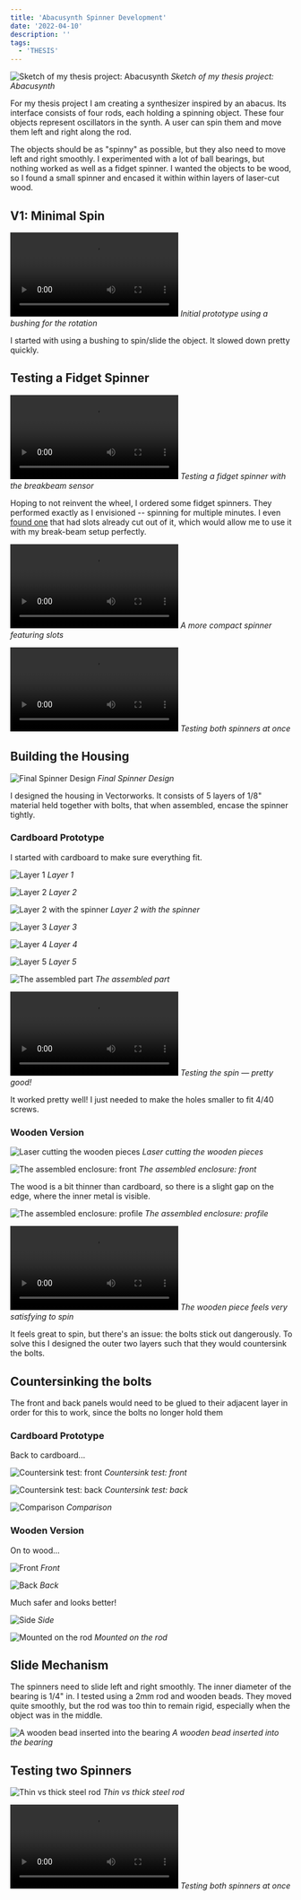 ```yaml
---
title: 'Abacusynth Spinner Development'
date: '2022-04-10'
description: ''
tags:
  - 'THESIS'
---
```


![Sketch of my thesis project: Abacusynth](thesis-sketch2.jpeg)
_Sketch of my thesis project: Abacusynth_

For my thesis project I am creating a synthesizer inspired by an abacus. Its interface consists of four rods, each holding a spinning object. These four objects represent oscillators in the synth. A user can spin them and move them left and right along the rod.

The objects should be as "spinny" as possible, but they also need to move left and right smoothly. I experimented with a lot of ball bearings, but nothing worked as well as a fidget spinner. I wanted the objects to be wood, so I found a small spinner and encased it within within layers of laser-cut wood.

## V1: Minimal Spin

<p>
<video controls name="Initial prototype using a bushing for the rotation" src="IMG_0320.mp4"></video>
<em>Initial prototype using a bushing for the rotation</em>
</p>

I started with using a bushing to spin/slide the object. It slowed down pretty quickly.

## Testing a Fidget Spinner

<p>
<video controls name="Testing a fidget spinner with the breakbeam sensor" src="IMG_0323.mp4"></video>
<em>Testing a fidget spinner with the breakbeam sensor</em>
</p>

Hoping to not reinvent the wheel, I ordered some fidget spinners. They performed exactly as I envisioned -- spinning for multiple minutes. I even [found one](https://www.amazon.com/ATESSON-Stainless-Tri-spinner-Precision-Screwdriver/dp/B06Y5HW7C9/) that had slots already cut out of it, which would allow me to use it with my break-beam setup perfectly.

<!-- <p>
<video controls name="caption" src="IMG_0324.mp4"></video>
<em>caption</em>
</p> -->

<p>
<video controls name="A more compact spinner featuring slots" src="IMG_0325.mp4"></video>
<em>A more compact spinner featuring slots</em>
</p>

<!-- <p>
<video controls name="caption" src="IMG_0326.mp4"></video>
<em>caption</em>
</p> -->

<p>
<video controls name="Testing both spinners at once" src="IMG_0328.mp4"></video>
<em>Testing both spinners at once</em>
</p>

## Building the Housing

![Final Spinner Design](spinner-design-screenshot.png)
_Final Spinner Design_

I designed the housing in Vectorworks. It consists of 5 layers of 1/8" material held together with bolts, that when assembled, encase the spinner tightly.

### Cardboard Prototype

I started with cardboard to make sure everything fit.

![Layer 1](IMG_0331.jpeg)
_Layer 1_

![Layer 2](IMG_0332.jpeg)
_Layer 2_

![Layer 2 with the spinner](IMG_0333.jpeg)
_Layer 2 with the spinner_

![Layer 3](IMG_0334.jpeg)
_Layer 3_

![Layer 4](IMG_0335.jpeg)
_Layer 4_

![Layer 5](IMG_0336.jpeg)
_Layer 5_

![The assembled part](IMG_0329.jpeg)
_The assembled part_

<p>
<video controls name="Testing the spin" src="IMG_0330.mp4"></video>
<em>Testing the spin &#8212; pretty good!</em>
</p>

It worked pretty well! I just needed to make the holes smaller to fit 4/40 screws.

### Wooden Version

![Laser cutting the wooden pieces](IMG_0337.jpeg)
_Laser cutting the wooden pieces_

![The assembled enclosure: front](IMG_0338.jpeg)
_The assembled enclosure: front_

The wood is a bit thinner than cardboard, so there is a slight gap on the edge, where the inner metal is visible.

![The assembled enclosure: profile](IMG_0339.jpeg)
_The assembled enclosure: profile_

<p>
<video controls name="The wooden piece feels very satisfying to spin" src="IMG_0340.mp4"></video>
<em>The wooden piece feels very satisfying to spin</em>
</p>

It feels great to spin, but there's an issue: the bolts stick out dangerously. To solve this I designed the outer two layers such that they would countersink the bolts.

## Countersinking the bolts

The front and back panels would need to be glued to their adjacent layer in order for this to work, since the bolts no longer hold them

### Cardboard Prototype

Back to cardboard...

![Countersink test: front](IMG_0356.jpeg)
_Countersink test: front_

![Countersink test: back](IMG_0357.jpeg)
_Countersink test: back_

![Comparison](IMG_0355.jpeg)
_Comparison_

### Wooden Version

On to wood...

![Front](IMG_0365.jpeg)
_Front_

![Back](IMG_0366.jpeg)
_Back_

Much safer and looks better!

![Side](IMG_0367.jpeg)
_Side_

![Mounted on the rod](IMG_0368.jpeg)
_Mounted on the rod_

## Slide Mechanism

The spinners need to slide left and right smoothly. The inner diameter of the bearing is 1/4" in. I tested using a 2mm rod and wooden beads. They moved quite smoothly, but the rod was too thin to remain rigid, especially when the object was in the middle.

![A wooden bead inserted into the bearing](IMG_0359.jpeg)
_A wooden bead inserted into the bearing_

## Testing two Spinners

<!-- <p>
<video controls name="caption" src="IMG_0360.mp4"></video>
<em>caption</em>
</p> -->

![Thin vs thick steel rod](IMG_0363.jpeg)
_Thin vs thick steel rod_

<p>
<video controls name="Testing both spinners at once" src="IMG_0361.mp4"></video>
<em>Testing both spinners at once</em>
</p>

<!-- ![caption](IMG_0362.jpeg)
_caption_ -->
<!--
![caption](IMG_0364.jpeg)
_caption_ -->
